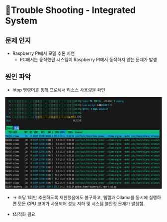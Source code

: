 # 🚀Trouble Shooting - Integrated System

## 문제 인지
- Raspberry PI에서 모델 추론 지연
    - PC에서는 동작했던 시스템이 Raspberry PI에서 동작하지 않는 문제가 발생

## 원인 파악
- htop 명령어를 통해 프로세서 리소스 사용량을 확인

![alt text](../img/course/image.png)

- → 초당 1회만 추론하도록 제한했음에도 불구하고, 웹캠과 Ollama를 동시에 실행하면 모든 CPU 코어가 사용되어 성능 저하 및 시스템 불안정 문제가 발생함.

- ❗최적화 필요

